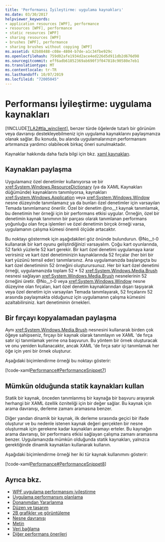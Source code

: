 ```yaml
---
title: 'Performansı İyileştirme: uygulama kaynakları'
ms.date: 03/30/2017
helpviewer_keywords:
- application resources [WPF], performance
- resources [WPF], performance
- static resources [WPF]
- sharing resources [WPF]
- brushes [WPF], performance
- sharing brushes without copying [WPF]
ms.assetid: 62b88488-c08e-4804-b7de-a1c34fbe929c
ms.openlocfilehash: 759d02afe1934d2ace4ed226d5d911db2d676d98
ms.sourcegitcommit: eff6adb61852369ab690f3f047818c90580e7eb1
ms.translationtype: MT
ms.contentlocale: tr-TR
ms.lasthandoff: 10/07/2019
ms.locfileid: "72005045"
---
```

# <a name="optimizing-performance-application-resources"></a>Performansı İyileştirme: uygulama kaynakları
[!INCLUDE[TLA2#tla_winclient](../../../../includes/tla2sharptla-winclient-md.md)], benzer türde öğelerde tutarlı bir görünüm veya davranışı destekleyebilmeniz için uygulama kaynaklarını paylaşmanıza olanak sağlar. Bu konuda, bu alanda uygulamalarınızın performansını artırmanıza yardımcı olabilecek birkaç öneri sunulmaktadır.  
  
 Kaynaklar hakkında daha fazla bilgi için bkz. [xaml kaynakları](xaml-resources.md).  
  
## <a name="sharing-resources"></a>Kaynakları paylaşma  
 Uygulamanız özel denetimler kullanıyorsa ve bir <xref:System.Windows.ResourceDictionary> (ya da XAML Kaynakları düğümünde) kaynaklarını tanımlıyorsa, kaynakları <xref:System.Windows.Application> veya <xref:System.Windows.Window> nesne düzeyinde tanımlamanız ya da bunları özel denetimler için varsayılan Temada tanımlamanız önerilir. Özel bir denetim @no__t kaynak tanımlamak, bu denetimin her örneği için bir performans etkisi uygular. Örneğin, özel bir denetimin kaynak tanımının bir parçası olarak tanımlanan performans yoğunluğu olan fırça işlemleri ve özel denetimin birçok örneği varsa, uygulamanın çalışma kümesi önemli ölçüde artacaktır.  
  
 Bu noktayı göstermek için aşağıdakileri göz önünde bulundurun. @No__t-0 kullanarak bir kart oyunu geliştirdiğinizi varsayalım. Çoğu kart oyunlarında, 52 farklı yüzlerle 52 kart gerekir. Bir kart özel denetimi uygulamaya karar verirsiniz ve kart özel denetiminizin kaynaklarında 52 fırçalar (her biri bir kart yüzünü temsil eder) tanımlarsınız. Ana uygulamanızda başlangıçta bu kart özel denetiminin 52 örneğini oluşturursunuz. Her bir kart özel denetimi örneği, uygulamanızda toplam 52 * 52 <xref:System.Windows.Media.Brush> nesnesi sağlayan <xref:System.Windows.Media.Brush> nesnelerinin 52 örneğini üretir. @No__t-0 veya <xref:System.Windows.Window> nesne düzeyine olan fırçaları, kart özel denetim kaynaklarından dışarı taşıyarak veya özel denetim için varsayılan Temada tanımlayarak, 52 fırçalarını 52 arasında paylaşmakta olduğunuz için uygulamanın çalışma kümesini azaltabilirsiniz. kart denetiminin örnekleri.  
  
## <a name="sharing-a-brush-without-copying"></a>Bir fırçayı kopyalamadan paylaşma  
 Aynı <xref:System.Windows.Media.Brush> nesnesini kullanarak birden çok öğeye sahipseniz, fırçayı bir kaynak olarak tanımlayın ve XAML 'de fırça satır içi tanımlamak yerine ona başvurun. Bu yöntem bir örnek oluşturacak ve onu yeniden kullanacaktır, ancak XAML 'de fırça satır içi tanımlamak her öğe için yeni bir örnek oluşturur.  
  
 Aşağıdaki biçimlendirme örneği bu noktayı gösterir:  
  
 [!code-xaml[Performance#PerformanceSnippet7](~/samples/snippets/csharp/VS_Snippets_Wpf/Performance/CSharp/BrushResource.xaml#performancesnippet7)]  
  
## <a name="use-static-resources-when-possible"></a>Mümkün olduğunda statik kaynakları kullan  
 Statik bir kaynak, önceden tanımlanmış bir kaynağa bir başvuru arayarak herhangi bir XAML özellik özniteliği için bir değer sağlar. Bu kaynak için arama davranışı, derleme zamanı aramasına benzer.  
  
 Diğer yandan dinamik bir kaynak, ilk derleme sırasında geçici bir ifade oluşturur ve bu nedenle istenen kaynak değeri gerçekten bir nesne oluşturmak için gerekene kadar kaynakları aramayı erteler. Bu kaynağın arama davranışı, bir performans etkisi sağlayan çalışma zamanı aramasına benzer. Uygulamanızda mümkün olduğunda statik kaynakları, yalnızca gerektiğinde dinamik kaynakları kullanarak kullanın.  
  
 Aşağıdaki biçimlendirme örneği her iki tür kaynak kullanımını gösterir:  
  
 [!code-xaml[Performance#PerformanceSnippet8](~/samples/snippets/csharp/VS_Snippets_Wpf/Performance/CSharp/DynamicResource.xaml#performancesnippet8)]  
  
## <a name="see-also"></a>Ayrıca bkz.

- [WPF uygulama performansını iyileştirme](optimizing-wpf-application-performance.md)
- [Uygulama performansını planlama](planning-for-application-performance.md)
- [Donanımdan Yararlanma](optimizing-performance-taking-advantage-of-hardware.md)
- [Düzen ve tasarım](optimizing-performance-layout-and-design.md)
- [2B grafikler ve görüntüleme](optimizing-performance-2d-graphics-and-imaging.md)
- [Nesne davranışı](optimizing-performance-object-behavior.md)
- [Metin](optimizing-performance-text.md)
- [Veri bağlama](optimizing-performance-data-binding.md)
- [Diğer performans önerileri](optimizing-performance-other-recommendations.md)
